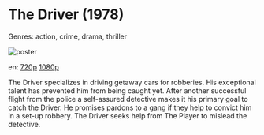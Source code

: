 # The Driver (1978)

Genres: action, crime, drama, thriller

![poster](http://image.tmdb.org/t/p/w500/3oV5mw4XnVwDcUukLLfLL8NoHd5.jpg)

en:
  [720p](magnet:?xt=urn:btih:5260d95f805967e7798abf102c221bf2d5cb2fe0&dn=The+Driver+%281978%29+720p+BrRip+x264+-+YIFY&tr=udp%3A%2F%2Ftracker.openbittorrent.com%3A80%2Fannounce&tr=udp%3A%2F%2Fglotorrents.pw%3A6969%2Fannounce&tr=udp%3A%2F%2Ftracker.openbittorrent.com%3A80%2Fannounce&tr=udp%3A%2F%2Ftracker.opentrackr.org%3A1337%2Fannounce&tr=udp%3A%2F%2Fzer0day.to%3A1337%2Fannounce&tr=udp%3A%2F%2Ftracker.coppersurfer.tk%3A6969%2Fannounce)
  [1080p](magnet:?xt=urn:btih:74C387DDCE79B82C40A7AC6BA8B0394ECB57ACB8&tr=udp://glotorrents.pw:6969/announce&tr=udp://tracker.opentrackr.org:1337/announce&tr=udp://torrent.gresille.org:80/announce&tr=udp://tracker.openbittorrent.com:80&tr=udp://tracker.coppersurfer.tk:6969&tr=udp://tracker.leechers-paradise.org:6969&tr=udp://p4p.arenabg.ch:1337&tr=udp://tracker.internetwarriors.net:1337)
  


The Driver specializes in driving getaway cars for robberies. His exceptional talent has prevented him from being caught yet. After another successful flight from the police a self-assured detective makes it his primary goal to catch the Driver. He promises pardons to a gang if they help to convict him in a set-up robbery. The Driver seeks help from The Player to mislead the detective.